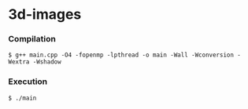 # 3d-images

### Compilation 
```
$ g++ main.cpp -O4 -fopenmp -lpthread -o main -Wall -Wconversion -Wextra -Wshadow
```

### Execution
```
$ ./main
```
